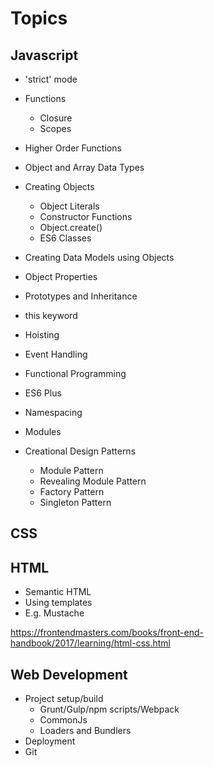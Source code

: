 # Topics  

## Javascript

* 'strict' mode

* Functions  
  * Closure  
  * Scopes  

* Higher Order Functions  

* Object and Array Data Types  

* Creating Objects
  * Object Literals  
  * Constructor Functions  
  * Object.create()  
  * ES6 Classes  

* Creating Data Models using Objects 
 
* Object Properties
 
* Prototypes and Inheritance
 
* this keyword 
 
* Hoisting
 
* Event Handling

* Functional Programming

* ES6 Plus

* Namespacing

* Modules 

* Creational Design Patterns
  * Module Pattern  
  * Revealing Module Pattern  
  * Factory Pattern  
  * Singleton Pattern  
  
## CSS  

## HTML  
 * Semantic HTML
 * Using templates
  * E.g. Mustache
  
  https://frontendmasters.com/books/front-end-handbook/2017/learning/html-css.html
  
## Web Development  

* Project setup/build
  * Grunt/Gulp/npm scripts/Webpack
  * CommonJs
  * Loaders and Bundlers
* Deployment
* Git 
